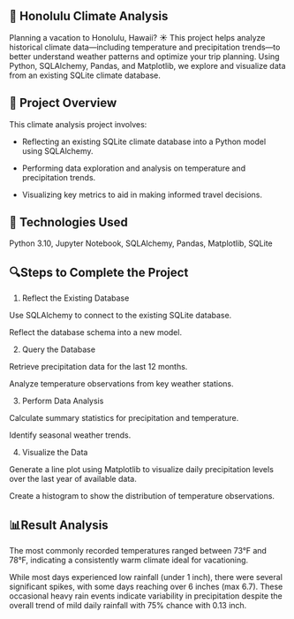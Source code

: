## 🌴 Honolulu Climate Analysis

Planning a vacation to Honolulu, Hawaii? ☀️ This project helps analyze historical climate data—including temperature and precipitation trends—to better understand weather patterns and optimize your trip planning. Using Python, SQLAlchemy, Pandas, and Matplotlib, we explore and visualize data from an existing SQLite climate database.

## 📌 Project Overview

This climate analysis project involves:

- Reflecting an existing SQLite climate database into a Python model using SQLAlchemy.

- Performing data exploration and analysis on temperature and precipitation trends.

- Visualizing key metrics to aid in making informed travel decisions.

## 🧰 Technologies Used

Python 3.10, Jupyter Notebook, SQLAlchemy, Pandas, Matplotlib, SQLite

## 🔍Steps to Complete the Project

1. Reflect the Existing Database

Use SQLAlchemy to connect to the existing SQLite database.

Reflect the database schema into a new model.

2. Query the Database

Retrieve precipitation data for the last 12 months.

Analyze temperature observations from key weather stations.

3. Perform Data Analysis

Calculate summary statistics for precipitation and temperature.

Identify seasonal weather trends.

4. Visualize the Data

Generate a line plot using Matplotlib to visualize daily precipitation levels over the last year of available data.

Create a histogram to show the distribution of temperature observations.

## 📊Result Analysis

The most commonly recorded temperatures ranged between 73°F and 78°F, indicating a consistently warm climate ideal for vacationing.

While most days experienced low rainfall (under 1 inch), there were several significant spikes, with some days reaching over 6 inches (max 6.7). These occasional heavy rain events indicate variability in precipitation despite the overall trend of mild daily rainfall with 75% chance with 0.13 inch.


